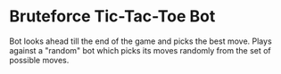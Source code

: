 # Bruteforce Tic-Tac-Toe Bot

Bot looks ahead till the end of the game and picks the best move. 
Plays against a "random" bot which picks its moves randomly from the set of possible moves.
